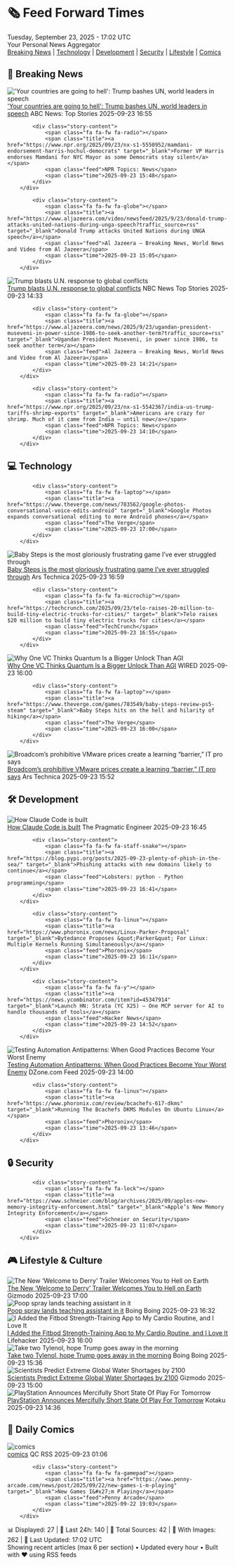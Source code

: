 <!-- Processing 54 RSS feeds at 2025-09-23 17:01:46 UTC -->
<!-- Processing: XKCD -->
<!-- Processing: Poorly Drawn Lines -->
<!-- Processing: Dilbert -->
<!-- Processing: CNN Breaking News -->
<!-- Processing: CBC News -->
<!-- Error processing https://rss.cbc.ca/lineup/topstories.xml: The read operation timed out -->
<!-- Processing: Associated Press Breaking -->
<!-- Processing: ABC News Breaking -->
<!-- Processing: TechCrunch -->
<!-- Processing: The Verge -->
<!-- Processing: Ars Technica -->
<!-- Processing: O'Reilly Radar -->
<!-- Processing: WIRED -->
<!-- Processing: Slashdot -->
<!-- Processing: Lobsters Python -->
<!-- Processing: StackOverflow Blog -->
<!-- Processing: Phoronix Linux News -->
<!-- Processing: It's FOSS -->
<!-- Processing: DistroWatch -->
<!-- Processing: Linux.com -->
<!-- Processing: Ubuntu Blog -->
<!-- Processing: GitHub Blog -->
<!-- Processing: InfoQ -->
<!-- Processing: Martin Fowler -->
<!-- Processing: Coding Horror -->
<!-- Processing: The Pragmatic Engineer -->
<!-- Processing: Lifehacker -->
<!-- Processing: Gizmodo -->
<!-- Processing: Boing Boing -->
<!-- Processing: Krebs on Security -->
<!-- Processing: Schneier on Security -->
<!-- Generated 13 new posts out of 30 feeds processed -->
<div class="newspaper-header">
    <h1 class="newspaper-title">🗞️ Feed Forward Times</h1>
    <div class="newspaper-date">Tuesday, September 23, 2025 - 17:02 UTC</div>
    <div class="newspaper-subtitle">Your Personal News Aggregator</div>
</div>

<div class="newspaper-nav">
    <a href="#breaking">Breaking News</a> |
    <a href="#tech">Technology</a> |
    <a href="#dev">Development</a> |
    <a href="#security">Security</a> |
    <a href="#lifestyle">Lifestyle</a> |
    <a href="#webcomics">Comics</a>
</div>

<div class="news-section breaking-news" id="breaking">
<h2 class="section-header">🚨 Breaking News</h2>
<div class="stories-container">
<div class="story">
            <img src="https://s.abcnews.com/images/US/un-17-ap-gmh-250923_1758637195180_hpMain_4x3t_384.jpg" alt="&#x27;Your countries are going to hell&#x27;: Trump bashes UN, world leaders in speech" class="story-image" loading="lazy" onerror="this.style.display='none'">
            <div class="story-content">
                <span class="fa fa-fw fa-tv"></span>
                <span class="title"><a href="https://abcnews.go.com/Politics/trump-address-united-nations-general-assembly/story?id=125827572" target="_blank">&#x27;Your countries are going to hell&#x27;: Trump bashes UN, world leaders in speech</a></span>
                <span class="feed">ABC News: Top Stories</span>
                <span class="time">2025-09-23 16:55</span>
            </div>
        </div>
<div class="story">
            
            <div class="story-content">
                <span class="fa fa-fw fa-radio"></span>
                <span class="title"><a href="https://www.npr.org/2025/09/23/nx-s1-5550952/mamdani-endorsement-harris-hochul-democrats" target="_blank">Former VP Harris endorses Mamdani for NYC Mayor as some Democrats stay silent</a></span>
                <span class="feed">NPR Topics: News</span>
                <span class="time">2025-09-23 15:48</span>
            </div>
        </div>
<div class="story">
            
            <div class="story-content">
                <span class="fa fa-fw fa-globe"></span>
                <span class="title"><a href="https://www.aljazeera.com/video/newsfeed/2025/9/23/donald-trump-attacks-united-nations-during-unga-speech?traffic_source=rss" target="_blank">Donald Trump attacks United Nations during UNGA speech</a></span>
                <span class="feed">Al Jazeera – Breaking News, World News and Video from Al Jazeera</span>
                <span class="time">2025-09-23 15:05</span>
            </div>
        </div>
<div class="story">
            <img src="https://media-cldnry.s-nbcnews.com/image/upload/t_fit_1500w/mpx/2704722219/2025_09/1758638012846_nbc_spec_tdy_trump_blasts_un_250923_1920x1080-nraj1h.jpg" alt="Trump blasts U.N. response to global conflicts" class="story-image" loading="lazy" onerror="this.style.display='none'">
            <div class="story-content">
                <span class="fa fa-fw fa-broadcast-tower"></span>
                <span class="title"><a href="https://www.nbcnews.com/video/trump-blasts-u-n-response-to-global-conflicts-248156229668" target="_blank">Trump blasts U.N. response to global conflicts</a></span>
                <span class="feed">NBC News Top Stories</span>
                <span class="time">2025-09-23 14:33</span>
            </div>
        </div>
<div class="story">
            
            <div class="story-content">
                <span class="fa fa-fw fa-globe"></span>
                <span class="title"><a href="https://www.aljazeera.com/news/2025/9/23/ugandan-president-museveni-in-power-since-1986-to-seek-another-term?traffic_source=rss" target="_blank">Ugandan President Museveni, in power since 1986, to seek another term</a></span>
                <span class="feed">Al Jazeera – Breaking News, World News and Video from Al Jazeera</span>
                <span class="time">2025-09-23 14:21</span>
            </div>
        </div>
<div class="story">
            
            <div class="story-content">
                <span class="fa fa-fw fa-radio"></span>
                <span class="title"><a href="https://www.npr.org/2025/09/23/nx-s1-5542367/india-us-trump-tariffs-shrimp-exports" target="_blank">Americans are crazy for shrimp. Much of it came from India — until now</a></span>
                <span class="feed">NPR Topics: News</span>
                <span class="time">2025-09-23 14:10</span>
            </div>
        </div>
</div>
</div>
<div class="news-section tech-news" id="tech">
<h2 class="section-header">💻 Technology</h2>
<div class="stories-container">
<div class="story">
            
            <div class="story-content">
                <span class="fa fa-fw fa-laptop"></span>
                <span class="title"><a href="https://www.theverge.com/news/783562/google-photos-conversational-voice-edits-android" target="_blank">Google Photos expands conversational editing to more Android phones</a></span>
                <span class="feed">The Verge</span>
                <span class="time">2025-09-23 17:00</span>
            </div>
        </div>
<div class="story">
            <img src="https://cdn.arstechnica.net/wp-content/uploads/2025/09/20250917165715_1-500x500.jpg" alt="Baby Steps is the most gloriously frustrating game I’ve ever struggled through" class="story-image" loading="lazy" onerror="this.style.display='none'">
            <div class="story-content">
                <span class="fa fa-fw fa-cog"></span>
                <span class="title"><a href="https://arstechnica.com/gaming/2025/09/baby-steps-is-the-most-gloriously-frustrating-game-ive-ever-struggled-through/" target="_blank">Baby Steps is the most gloriously frustrating game I’ve ever struggled through</a></span>
                <span class="feed">Ars Technica</span>
                <span class="time">2025-09-23 16:59</span>
            </div>
        </div>
<div class="story">
            
            <div class="story-content">
                <span class="fa fa-fw fa-microchip"></span>
                <span class="title"><a href="https://techcrunch.com/2025/09/23/telo-raises-20-million-to-build-tiny-electric-trucks-for-cities/" target="_blank">Telo raises $20 million to build tiny electric trucks for cities</a></span>
                <span class="feed">TechCrunch</span>
                <span class="time">2025-09-23 16:55</span>
            </div>
        </div>
<div class="story">
            <img src="https://media.wired.com/photos/68d2ce70a8e62baa797607fe/master/pass/business_model_behavior_quantum_investing.jpg" alt="Why One VC Thinks Quantum Is a Bigger Unlock Than AGI" class="story-image" loading="lazy" onerror="this.style.display='none'">
            <div class="story-content">
                <span class="fa fa-fw fa-bolt"></span>
                <span class="title"><a href="https://www.wired.com/story/alexa-von-tobel-quantum-venture-capital/" target="_blank">Why One VC Thinks Quantum Is a Bigger Unlock Than AGI</a></span>
                <span class="feed">WIRED</span>
                <span class="time">2025-09-23 16:00</span>
            </div>
        </div>
<div class="story">
            
            <div class="story-content">
                <span class="fa fa-fw fa-laptop"></span>
                <span class="title"><a href="https://www.theverge.com/games/783549/baby-steps-review-ps5-steam" target="_blank">Baby Steps hits on the hell and hilarity of hiking</a></span>
                <span class="feed">The Verge</span>
                <span class="time">2025-09-23 16:00</span>
            </div>
        </div>
<div class="story">
            <img src="https://cdn.arstechnica.net/wp-content/uploads/2025/09/GettyImages-1287663546-500x500.jpg" alt="Broadcom’s prohibitive VMware prices create a learning “barrier,” IT pro says" class="story-image" loading="lazy" onerror="this.style.display='none'">
            <div class="story-content">
                <span class="fa fa-fw fa-cog"></span>
                <span class="title"><a href="https://arstechnica.com/information-technology/2025/09/broadcoms-prohibitive-vmware-prices-create-a-learning-barrier-it-pro-says/" target="_blank">Broadcom’s prohibitive VMware prices create a learning “barrier,” IT pro says</a></span>
                <span class="feed">Ars Technica</span>
                <span class="time">2025-09-23 15:52</span>
            </div>
        </div>
</div>
</div>
<div class="news-section dev-news" id="dev">
<h2 class="section-header">🛠️ Development</h2>
<div class="stories-container">
<div class="story">
            <img src="https://substack-post-media.s3.amazonaws.com/public/images/2a5466bf-c111-44ab-9184-01555a44d5f8_420x300.png" alt="How Claude Code is built" class="story-image" loading="lazy" onerror="this.style.display='none'">
            <div class="story-content">
                <span class="fa fa-fw fa-wrench"></span>
                <span class="title"><a href="https://newsletter.pragmaticengineer.com/p/how-claude-code-is-built" target="_blank">How Claude Code is built</a></span>
                <span class="feed">The Pragmatic Engineer</span>
                <span class="time">2025-09-23 16:45</span>
            </div>
        </div>
<div class="story">
            
            <div class="story-content">
                <span class="fa fa-fw fa-staff-snake"></span>
                <span class="title"><a href="https://blog.pypi.org/posts/2025-09-23-plenty-of-phish-in-the-sea/" target="_blank">Phishing attacks with new domains likely to continue</a></span>
                <span class="feed">Lobsters: python - Python programming</span>
                <span class="time">2025-09-23 16:41</span>
            </div>
        </div>
<div class="story">
            
            <div class="story-content">
                <span class="fa fa-fw fa-linux"></span>
                <span class="title"><a href="https://www.phoronix.com/news/Linux-Parker-Proposal" target="_blank">Bytedance Proposes &quot;Parker&quot; For Linux: Multiple Kernels Running Simultaneously</a></span>
                <span class="feed">Phoronix</span>
                <span class="time">2025-09-23 16:11</span>
            </div>
        </div>
<div class="story">
            
            <div class="story-content">
                <span class="fa fa-fw fa-y"></span>
                <span class="title"><a href="https://news.ycombinator.com/item?id=45347914" target="_blank">Launch HN: Strata (YC X25) – One MCP server for AI to handle thousands of tools</a></span>
                <span class="feed">Hacker News</span>
                <span class="time">2025-09-23 14:52</span>
            </div>
        </div>
<div class="story">
            <img src="https://dz2cdn1.dzone.com/thumbnail?fid=18639345&w=600" alt="Testing Automation Antipatterns: When Good Practices Become Your Worst Enemy" class="story-image" loading="lazy" onerror="this.style.display='none'">
            <div class="story-content">
                <span class="fa fa-fw fa-newspaper"></span>
                <span class="title"><a href="https://dzone.com/articles/testing-automation-antipatterns" target="_blank">Testing Automation Antipatterns: When Good Practices Become Your Worst Enemy</a></span>
                <span class="feed">DZone.com Feed</span>
                <span class="time">2025-09-23 14:00</span>
            </div>
        </div>
<div class="story">
            
            <div class="story-content">
                <span class="fa fa-fw fa-linux"></span>
                <span class="title"><a href="https://www.phoronix.com/review/bcachefs-617-dkms" target="_blank">Running The Bcachefs DKMS Modules On Ubuntu Linux</a></span>
                <span class="feed">Phoronix</span>
                <span class="time">2025-09-23 13:46</span>
            </div>
        </div>
</div>
</div>
<div class="news-section security-news" id="security">
<h2 class="section-header">🔒 Security</h2>
<div class="stories-container">
<div class="story">
            
            <div class="story-content">
                <span class="fa fa-fw fa-lock"></span>
                <span class="title"><a href="https://www.schneier.com/blog/archives/2025/09/apples-new-memory-integrity-enforcement.html" target="_blank">Apple’s New Memory Integrity Enforcement</a></span>
                <span class="feed">Schneier on Security</span>
                <span class="time">2025-09-23 11:07</span>
            </div>
        </div>
</div>
</div>
<div class="news-section lifestyle-news" id="lifestyle">
<h2 class="section-header">🎮 Lifestyle & Culture</h2>
<div class="stories-container">
<div class="story">
            <img src="https://gizmodo.com/app/uploads/2025/09/it-welcome-to-derry-trailer-pennywise.jpg" alt="The New ‘Welcome to Derry’ Trailer Welcomes You to Hell on Earth" class="story-image" loading="lazy" onerror="this.style.display='none'">
            <div class="story-content">
                <span class="fa fa-fw fa-computer"></span>
                <span class="title"><a href="https://gizmodo.com/it-welcome-to-derry-trailer-hbo-max-pennywise-2000662745" target="_blank">The New ‘Welcome to Derry’ Trailer Welcomes You to Hell on Earth</a></span>
                <span class="feed">Gizmodo</span>
                <span class="time">2025-09-23 17:00</span>
            </div>
        </div>
<div class="story">
            <img src="https://i0.wp.com/boingboing.net/wp-content/uploads/2025/09/Screenshot-2025-09-22-224803.webp?fit=963%2C551&amp;quality=55&amp;ssl=1" alt="Poop spray lands teaching assistant in it" class="story-image" loading="lazy" onerror="this.style.display='none'">
            <div class="story-content">
                <span class="fa fa-fw fa-arrow-right"></span>
                <span class="title"><a href="https://boingboing.net/2025/09/23/poop-spray-lands-teaching-assistant-in-it.html" target="_blank">Poop spray lands teaching assistant in it</a></span>
                <span class="feed">Boing Boing</span>
                <span class="time">2025-09-23 16:32</span>
            </div>
        </div>
<div class="story">
            <img src="https://lifehacker.com/imagery/articles/01K5VFNRWXWVMBDB7MNS9A4FX1/hero-image.png" alt="I Added the Fitbod Strength-Training App to My Cardio Routine, and I Love It" class="story-image" loading="lazy" onerror="this.style.display='none'">
            <div class="story-content">
                <span class="fa fa-fw fa-life-ring"></span>
                <span class="title"><a href="https://lifehacker.com/health/fitbod-strength-training-app-review?utm_medium=RSS" target="_blank">I Added the Fitbod Strength-Training App to My Cardio Routine, and I Love It</a></span>
                <span class="feed">Lifehacker</span>
                <span class="time">2025-09-23 16:00</span>
            </div>
        </div>
<div class="story">
            <img src="https://i0.wp.com/boingboing.net/wp-content/uploads/2025/07/trump-epstein.jpg?fit=1200%2C828&amp;quality=60&amp;ssl=1" alt="Take two Tylenol, hope Trump goes away in the morning" class="story-image" loading="lazy" onerror="this.style.display='none'">
            <div class="story-content">
                <span class="fa fa-fw fa-arrow-right"></span>
                <span class="title"><a href="https://boingboing.net/2025/09/23/take-two-tylenol-hope-trump-goes-away-in-the-morning.html" target="_blank">Take two Tylenol, hope Trump goes away in the morning</a></span>
                <span class="feed">Boing Boing</span>
                <span class="time">2025-09-23 15:36</span>
            </div>
        </div>
<div class="story">
            <img src="https://gizmodo.com/app/uploads/2025/09/cotton-field-drought.jpg" alt="Scientists Predict Extreme Global Water Shortages by 2100" class="story-image" loading="lazy" onerror="this.style.display='none'">
            <div class="story-content">
                <span class="fa fa-fw fa-computer"></span>
                <span class="title"><a href="https://gizmodo.com/scientists-predict-extreme-global-water-shortages-by-2100-2000662375" target="_blank">Scientists Predict Extreme Global Water Shortages by 2100</a></span>
                <span class="feed">Gizmodo</span>
                <span class="time">2025-09-23 15:00</span>
            </div>
        </div>
<div class="story">
            <img src="https://kotaku.com/app/uploads/2025/09/5pr59gqrwUbnXoTnDznk34-1200-80.jpg" alt="PlayStation Announces Mercifully Short State Of Play For Tomorrow" class="story-image" loading="lazy" onerror="this.style.display='none'">
            <div class="story-content">
                <span class="fa fa-fw fa-gamepad"></span>
                <span class="title"><a href="https://kotaku.com/playstation-state-of-play-date-time-where-to-watch-2000627924" target="_blank">PlayStation Announces Mercifully Short State Of Play For Tomorrow</a></span>
                <span class="feed">Kotaku</span>
                <span class="time">2025-09-23 14:36</span>
            </div>
        </div>
</div>
</div>
<div class="news-section webcomics-section" id="webcomics">
<h2 class="section-header">🎨 Daily Comics</h2>
<div class="stories-container">
<div class="story">
            <img src="http://www.questionablecontent.net/comics/5658.png" alt="comics" class="story-image" loading="lazy" onerror="this.style.display='none'">
            <div class="story-content">
                <span class="fa fa-fw fa-music"></span>
                <span class="title"><a href="http://questionablecontent.net/view.php?comic=5658" target="_blank">comics</a></span>
                <span class="feed">QC RSS</span>
                <span class="time">2025-09-23 01:06</span>
            </div>
        </div>
<div class="story">
            
            <div class="story-content">
                <span class="fa fa-fw fa-gamepad"></span>
                <span class="title"><a href="https://www.penny-arcade.com/news/post/2025/09/22/new-games-i-m-playing" target="_blank">New Games I&#x27;m Playing</a></span>
                <span class="feed">Penny Arcade</span>
                <span class="time">2025-09-22 19:03</span>
            </div>
        </div>
</div>
</div>

<div class="newspaper-footer">
    <div class="stats">
        📊 Displayed: 27 | 📅 Last 24h: 140 | 📡 Total Sources: 42 | 📸 With Images: 262 |
        🔄 Last Updated: 17:02 UTC
    </div>
    <div class="footer-note">
        Showing recent articles (max 6 per section) • Updated every hour • Built with ❤️ using RSS feeds
    </div>
</div>

